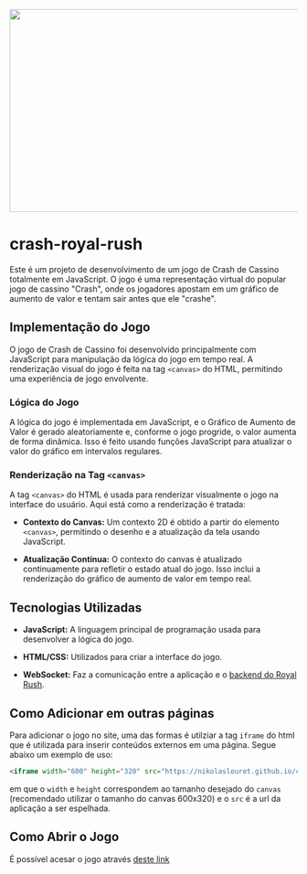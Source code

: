 <p align="center">
  <img src="/crash-gambling.gif" width="630" height="355"/>
</p>

# crash-royal-rush
Este é um projeto de desenvolvimento de um jogo de Crash de Cassino totalmente em JavaScript. O jogo é uma representação virtual do popular jogo de cassino "Crash", onde os jogadores apostam em um gráfico de aumento de valor e tentam sair antes que ele "crashe".

## Implementação do Jogo
O jogo de Crash de Cassino foi desenvolvido principalmente com JavaScript para manipulação da lógica do jogo em tempo real. A renderização visual do jogo é feita na tag `<canvas>` do HTML, permitindo uma experiência de jogo envolvente.

### Lógica do Jogo
A lógica do jogo é implementada em JavaScript, e o Gráfico de Aumento de Valor é gerado aleatoriamente e, conforme o jogo progride, o valor aumenta de forma dinâmica. Isso é feito usando funções JavaScript para atualizar o valor do gráfico em intervalos regulares.

### Renderização na Tag `<canvas>`
A tag `<canvas>` do HTML é usada para renderizar visualmente o jogo na interface do usuário. Aqui está como a renderização é tratada:

* **Contexto do Canvas:** Um contexto 2D é obtido a partir do elemento `<canvas>`, permitindo o desenho e a atualização da tela usando JavaScript.

* **Atualização Contínua:** O contexto do canvas é atualizado continuamente para refletir o estado atual do jogo. Isso inclui a renderização do gráfico de aumento de valor em tempo real.

## Tecnologias Utilizadas
* **JavaScript:** A linguagem principal de programação usada para desenvolver a lógica do jogo.

* **HTML/CSS:** Utilizados para criar a interface do jogo.

* **WebSocket:** Faz a comunicação entre a aplicação e o [backend do Royal Rush](https://github.com/ICEI-PUC-Minas-PPLES-TI/plf-es-2023-2-ti5-5104100-royal-rush).

## Como Adicionar em outras páginas
Para adicionar o jogo no site, uma das formas é utilziar a tag `iframe` do html que é utilizada para inserir conteúdos externos em uma página. Segue abaixo um exemplo de uso:
~~~html
<iframe width="600" height="320" src="https://nikolaslouret.github.io/crash-royal-rush/code"></iframe>
~~~  
em que o `width` e `height` correspondem ao tamanho desejado do `canvas` (recomendado utilizar o tamanho do canvas 600x320) e o `src` é a url da aplicação a ser espelhada.

## Como Abrir o Jogo
É possível acesar o jogo através [deste link](https://nikolaslouret.github.io/crash-royal-rush/code)
